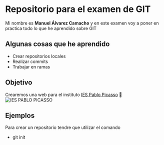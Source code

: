 # Repositorio para el examen de GIT
Mi nombre es **Manuel Álvarez Camacho** y en este examen voy a poner en practica todo lo que he aprendido sobre GIT

## Algunas cosas que he aprendido
- Crear repositorios locales
- Realizar commits
- Trabajar en ramas

## Objetivo
Crearemos una web para el instituto [IES Pablo Picasso](https://fpiespablopicasso.es/) :school: 
![IES PABLO PICASSO](https://github.com/user-attachments/assets/6ffbd666-71be-4fac-8ff0-ee963236f69d) 

## Ejemplos
Para crear un repositorio tendre que utilizar el comando 
- git init



